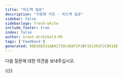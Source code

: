 ```yaml
---
title: "피드백 질문"
description: "자동화 키트 - 피드백 질문"
sidebar: false
sidebarlogo: fresh-white
include_footer: true
index: false
author: Grant-Archibald-MS
tags: ['Feedback']
generated: 90D36E031AB41728C4E6F2F3BF161301F2C9616E
---
```


다음 질문에 대한 의견을 보내주십시오.

{{<questions name="/content/ko/feedback.json" completed="질문을 완료해 주셔서 감사합니다" showNavigationButtons="false" locale="ko">}}

